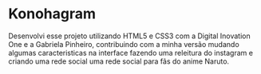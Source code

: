 # Konohagram
Desenvolvi esse projeto utilizando HTML5 e CSS3 com a Digital Inovation One e a Gabriela Pinheiro, contribuindo com a minha versão mudando algumas caracteristicas na interface fazendo uma releitura do instagram e criando uma rede social uma rede social para fãs do anime Naruto.
